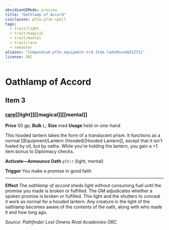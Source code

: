 ```yaml
---
obsidianUIMode: preview
title: "Oathlamp of Accord"
cssclasses: pf2e,pf2e-spell
tags:
  - trait/light
  - trait/magical
  - trait/mental
  - trait/rare
  - remaster
aliases: "Compendium.pf2e.equipment-srd.Item.ladz0husmGO1ZYZi"
license: ORC
---
```

# Oathlamp of Accord
## Item 3
### [rare](rare "Rare Rarity Trait")[[light]][[magical]][[mental]]


**Price** 50 gp; 
**Bulk** L; **Size** med
**Usage** held-in-one-hand

This hooded lantern takes the form of a translucent prism. It functions as a normal [[Equipment/Lantern (Hooded)|Hooded Lantern]], except that it isn't fueled by oil, but by oaths. While you're holding the lantern, you gain a +1 item bonus to Diplomacy checks.

**Activate—Announce Oath** `pf2:r` (light, mental)

**Trigger** You make a promise in good faith

* * *

**Effect** The _oathlamp of accord_ sheds light without consuming fuel until the promise you made is broken or fulfilled. The GM adjudicates whether a spoken promise is broken or fulfilled. This light and the shutters to conceal it work as normal for a hooded lantern. Any creature in the light of the oathlamp becomes aware of the contents of the oath, along with who made it and how long ago.

*Source: Pathfinder Lost Omens Rival Academies*
*ORC*